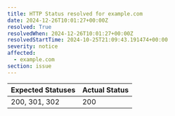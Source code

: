 ```yaml
---
title: HTTP Status resolved for example.com
date: 2024-12-26T10:01:27+00:00Z
resolved: True
resolvedWhen: 2024-12-26T10:01:27+00:00Z
resolvedStartTime: 2024-10-25T21:09:43.191474+00:00
severity: notice
affected:
  - example.com
section: issue
---
```


| Expected Statuses | Actual Status  |
|-------------------|----------------|
| 200, 301, 302 | 200 |
